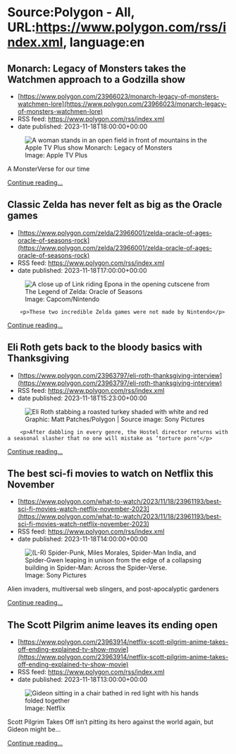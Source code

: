 # Source:Polygon -  All, URL:https://www.polygon.com/rss/index.xml, language:en

## Monarch: Legacy of Monsters takes the Watchmen approach to a Godzilla show
 - [https://www.polygon.com/23966023/monarch-legacy-of-monsters-watchmen-lore](https://www.polygon.com/23966023/monarch-legacy-of-monsters-watchmen-lore)
 - RSS feed: https://www.polygon.com/rss/index.xml
 - date published: 2023-11-18T18:00:00+00:00

<figure>
      <img alt="A woman stands in an open field in front of mountains in the Apple TV Plus show Monarch: Legacy of Monsters" src="https://cdn.vox-cdn.com/thumbor/lUa7PiCnGpqo08KV6f_uPfwFGNM=/0x0:6240x3510/640x360/cdn.vox-cdn.com/uploads/chorus_image/image/72879536/Monarch_Photo_010212.0.jpg" />
        <figcaption>Image: Apple TV Plus</figcaption>
    </figure>

  <p>A MonsterVerse for our time</p>
  <p>
    <a href="https://www.polygon.com/23966023/monarch-legacy-of-monsters-watchmen-lore">Continue reading&hellip;</a>
  </p>

## Classic Zelda has never felt as big as the Oracle games
 - [https://www.polygon.com/zelda/23966001/zelda-oracle-of-ages-oracle-of-seasons-rock](https://www.polygon.com/zelda/23966001/zelda-oracle-of-ages-oracle-of-seasons-rock)
 - RSS feed: https://www.polygon.com/rss/index.xml
 - date published: 2023-11-18T17:00:00+00:00

<figure>
      <img alt="A close up of Link riding Epona in the opening cutscene from The Legend of Zelda: Oracle of Seasons" src="https://cdn.vox-cdn.com/thumbor/KvZea7Lsv8DrYAQS55mdn55_8sA=/0x8:1489x846/640x360/cdn.vox-cdn.com/uploads/chorus_image/image/72879421/Screen_Shot_2023_11_17_at_3.44.01_PM.0.png" />
        <figcaption>Image: Capcom/Nintendo</figcaption>
    </figure>


  		<p>These two incredible Zelda games were not made by Nintendo</p>
  <p>
    <a href="https://www.polygon.com/zelda/23966001/zelda-oracle-of-ages-oracle-of-seasons-rock">Continue reading&hellip;</a>
  </p>

## Eli Roth gets back to the bloody basics with Thanksgiving
 - [https://www.polygon.com/23963797/eli-roth-thanksgiving-interview](https://www.polygon.com/23963797/eli-roth-thanksgiving-interview)
 - RSS feed: https://www.polygon.com/rss/index.xml
 - date published: 2023-11-18T15:23:00+00:00

<figure>
      <img alt="Eli Roth stabbing a roasted turkey shaded with white and red" src="https://cdn.vox-cdn.com/thumbor/nFVhYO7zpw_9N8mUBjBVy-nsLeU=/0x156:3000x1844/640x360/cdn.vox-cdn.com/uploads/chorus_image/image/72879230/Eli_roth_2.0.jpg" />
        <figcaption>Graphic: Matt Patches/Polygon | Source image: Sony Pictures</figcaption>
    </figure>


  		<p>After dabbling in every genre, the Hostel director returns with a seasonal slasher that no one will mistake as ‘torture porn’</p>
  <p>
    <a href="https://www.polygon.com/23963797/eli-roth-thanksgiving-interview">Continue reading&hellip;</a>
  </p>

## The best sci-fi movies to watch on Netflix this November
 - [https://www.polygon.com/what-to-watch/2023/11/18/23961193/best-sci-fi-movies-watch-netflix-november-2023](https://www.polygon.com/what-to-watch/2023/11/18/23961193/best-sci-fi-movies-watch-netflix-november-2023)
 - RSS feed: https://www.polygon.com/rss/index.xml
 - date published: 2023-11-18T14:00:00+00:00

<figure>
      <img alt="(L-R) Spider-Punk, Miles Morales, Spider-Man India, and Spider-Gwen leaping in unison from the edge of a collapsing building in Spider-Man: Across the Spider-Verse." src="https://cdn.vox-cdn.com/thumbor/Hn-Kz_WORz16BG6i_BVaNj2PxOs=/246x0:1675x804/640x360/cdn.vox-cdn.com/uploads/chorus_image/image/72878973/across_the_spider_verse_2023__5242.0.jpg" />
        <figcaption>Image: Sony Pictures</figcaption>
    </figure>

  <p>Alien invaders, multiversal web slingers, and post-apocalyptic gardeners</p>
  <p>
    <a href="https://www.polygon.com/what-to-watch/2023/11/18/23961193/best-sci-fi-movies-watch-netflix-november-2023">Continue reading&hellip;</a>
  </p>

## The Scott Pilgrim anime leaves its ending open
 - [https://www.polygon.com/23963914/netflix-scott-pilgrim-anime-takes-off-ending-explained-tv-show-movie](https://www.polygon.com/23963914/netflix-scott-pilgrim-anime-takes-off-ending-explained-tv-show-movie)
 - RSS feed: https://www.polygon.com/rss/index.xml
 - date published: 2023-11-18T13:00:00+00:00

<figure>
      <img alt="Gideon sitting in a chair bathed in red light with his hands folded together" src="https://cdn.vox-cdn.com/thumbor/mLFefpvPe2BOOn5OFIZ6QrIdqaE=/0x0:3840x2160/640x360/cdn.vox-cdn.com/uploads/chorus_image/image/72878870/Scott_Pilgrim_Takes_Off_u_S1_E1_00_16_37_14.0.jpg" />
        <figcaption>Image: Netflix</figcaption>
    </figure>

  <p>Scott Pilgrim Takes Off isn’t pitting its hero against the world again, but Gideon might be... </p>
  <p>
    <a href="https://www.polygon.com/23963914/netflix-scott-pilgrim-anime-takes-off-ending-explained-tv-show-movie">Continue reading&hellip;</a>
  </p>

